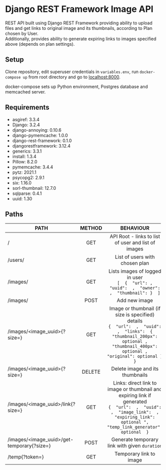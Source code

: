 # Django REST Framework Image API  
  
REST API built using Django REST Framework providing ability to upload files and get links to original image and its thumbnails, according to Plan chosen by User.  
Additionally, provides ability to generate expiring links to images specified above (depends on plan settings).  
  
## Setup  
  
Clone repository, edit superuser credentials in `variables.env`, run `docker-compose up` from root directory and go to [localhost:8000](localhost:8000).

docker-compose sets up Python environment, Postgres database and memcached server.

## Requirements

- asgiref: 3.3.4
- Django: 3.2.4
- django-annoying: 0.10.6
- django-pymemcache: 1.0.0  
- django-rest-framework: 0.1.0  
- djangorestframework: 3.12.4  
- generics: 3.3.1  
- install: 1.3.4  
- Pillow: 8.2.0  
- pymemcache: 3.4.4  
- pytz: 2021.1  
- psycopg2: 2.9.1
- six: 1.16.0  
- sorl-thumbnail: 12.7.0  
- sqlparse: 0.4.1  
- uuid: 1.30

## Paths

|PATH|METHOD|BEHAVIOUR|
|---|:---:|:----:|
| /|GET  |API Root - links to list of user and list of images|
|/users/|GET|List of users with chosen plan|
|/images/|GET|Lists images of logged in user <br />`[  {  "url": ,  "uuid":  ,  "owner":  ,  "thumbnail": }  ]`|
|/images/|POST|Add new image|
|/images/<image_uuid>{?size=}|GET|Image or thumbnail (if size is specified) details <br />`{  "url":  ,  "uuid":  ,  "links":  {  "thumbnail_200px": optional ,  "thumbnail_400px": optional ,  "original": optional }  }`|
|/images/<image_uuid>{?size=}|DELETE|Delete image and its thumbnails|
|/images/<image_uuid>/link{?size=}|GET|Links: direct link to image or thumbnail and expiring link if generated <br />`{  "url":  ,  "uuid":  ,  "image_link":  ,  "expiring_link": optional ",  "temp_link_generator":  optional  }`|
|/images/<image_uuid>/get-temporary{?size=}|POST|Generate temporary link with given `duration`|
|/temp{?token=}|GET|Temporary link to image|
